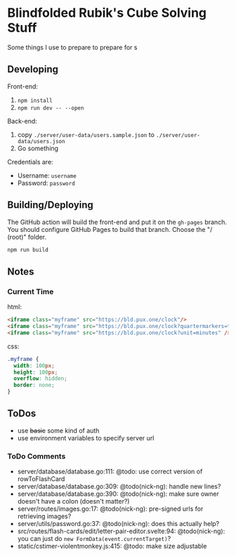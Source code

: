 # Blindfolded Rubik's Cube Solving Stuff

Some things I use to prepare to prepare for s

## Developing

Front-end:

1. `npm install`
2. `npm run dev -- --open`

Back-end:

1. copy `./server/user-data/users.sample.json` to `./server/user-data/users.json`
2. Go something

Credentials are:
- Username: `username`
- Password: `password`

## Building/Deploying

The GitHub action will build the front-end and put it on the `gh-pages` branch. You should configure GitHub Pages to build that branch. Choose the "/ (root)" folder.

```bash
npm run build
```

## Notes

### Current Time

html:
```html
<iframe class="myframe" src="https://bld.pux.one/clock"/>
<iframe class="myframe" src="https://bld.pux.one/clock?quartermarkers=true"/>
<iframe class="myframe" src="https://bld.pux.one/clock?unit=minutes" />
```

css:
```css
.myframe {
  width: 100px;
  height: 100px;
  overflow: hidden;
  border: none;
}
```

## ToDos

- use ~~basic~~ some kind of auth
- use environment variables to specify server url

### ToDo Comments

- server/database/database.go:111: @todo: use correct version of rowToFlashCard
- server/database/database.go:309: @todo(nick-ng): handle new lines?
- server/database/database.go:390: @todo(nick-ng): make sure owner doesn't have a colon (doesn't matter?)
- server/routes/images.go:17: @todo(nick-ng): pre-signed urls for retrieving images?
- server/utils/password.go:37: @todo(nick-ng): does this actually help?
- src/routes/flash-cards/edit/letter-pair-editor.svelte:94: @todo(nick-ng): you can just do `new FormData(event.currentTarget)`?
- static/cstimer-violentmonkey.js:415: @todo: make size adjustable
